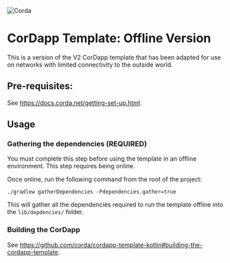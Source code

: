 ![Corda](https://www.corda.net/wp-content/uploads/2016/11/fg005_corda_b.png)

# CorDapp Template: Offline Version

This is a version of the V2 CorDapp template that has been adapted for use on networks with limited
connectivity to the outside world.

## Pre-requisites:

See https://docs.corda.net/getting-set-up.html.

## Usage

### Gathering the dependencies (REQUIRED)

You must complete this step before using the template in an offline environment. This step requires being online.

Once online, run the following command from the root of the project:
 
    ./gradlew gatherDependencies -Pdependencies.gather=true
    
This will gather all the dependencies required to run the template offline into the `lib/depdencies/` folder.

### Building the CorDapp

See https://github.com/corda/cordapp-template-kotlin#building-the-cordapp-template.

